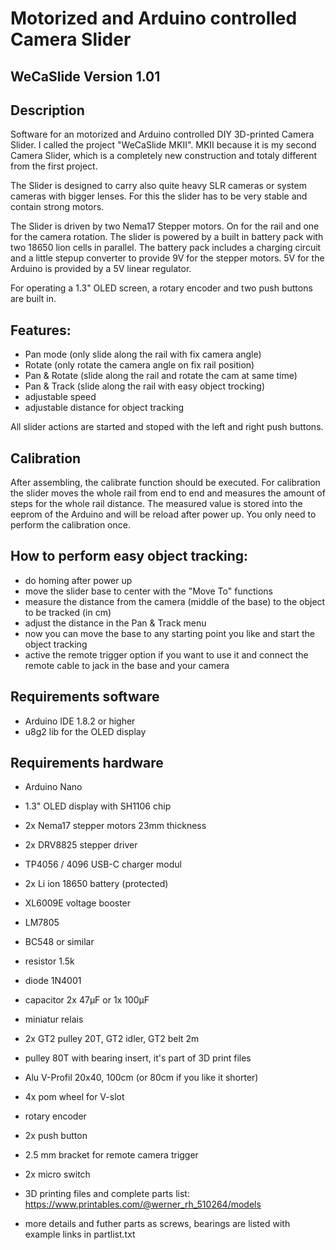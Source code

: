 Motorized and Arduino controlled Camera Slider
===

## WeCaSlide Version 1.01

## Description
Software for an motorized and Arduino controlled DIY 3D-printed Camera Slider. I called the
project "WeCaSlide MKII". MKII because it is my second Camera Slider, which is a completely
new construction and totaly different from the first project.

The Slider is designed to carry also quite heavy SLR cameras or system cameras with
bigger lenses. For this the slider has to be very stable and contain strong motors.

The Slider is driven by two Nema17 Stepper motors. On for the rail and one for the camera
rotation. The slider is powered by a built in battery pack with two 18650 lion cells in parallel.
The battery pack includes a charging circuit and a little stepup converter to provide 9V for the
stepper motors. 5V for the Arduino is provided by a 5V linear regulator.

For operating a 1.3" OLED screen, a rotary encoder and two push buttons are built in.

## Features:
- Pan mode (only slide along the rail with fix camera angle)
- Rotate (only rotate the camera angle on fix rail position)
- Pan & Rotate (slide along the rail and rotate the cam at same time)
- Pan & Track (slide along the rail with easy object trocking)
- adjustable speed
- adjustable distance for object tracking

All slider actions are started and stoped with the left and right push buttons. 


## Calibration
After assembling, the calibrate function should be executed. For calibration the slider moves
the whole rail from end to end and measures the amount of steps for the whole rail distance.
The measured value is stored into the eeprom of the Arduino and will be reload after power up.
You only need to perform the calibration once.


## How to perform easy object tracking:
- do homing after power up
- move the slider base to center with the "Move To" functions
- measure the distance from the camera (middle of the base) to the object to be tracked (in cm)
- adjust the distance in the Pan & Track menu
- now you can move the base to any starting point you like and start the object tracking
- active the remote trigger option if you want to use it and connect the remote cable to jack in the base and your camera

## Requirements software
- Arduino IDE 1.8.2 or higher
- u8g2 lib for the OLED display 

## Requirements hardware
- Arduino Nano 
- 1.3" OLED display with SH1106 chip
- 2x Nema17 stepper motors 23mm thickness
- 2x DRV8825 stepper driver
- TP4056 / 4096   USB-C charger modul
- 2x Li ion 18650 battery (protected)
- XL6009E voltage booster
- LM7805
- BC548 or similar
- resistor 1.5k
- diode 1N4001
- capacitor 2x 47µF or 1x 100µF
- miniatur relais
- 2x GT2 pulley 20T, GT2 idler, GT2 belt 2m 
- pulley 80T with bearing insert, it's part of 3D print files
- Alu V-Profil 20x40, 100cm (or 80cm if you like it shorter)
- 4x pom wheel for V-slot
- rotary encoder
- 2x push button 
- 2.5 mm bracket for remote camera trigger 
- 2x micro switch
- 3D printing files and complete parts list: https://www.printables.com/@werner_rh_510264/models

- more details and futher parts as screws, bearings are listed with example links in partlist.txt









